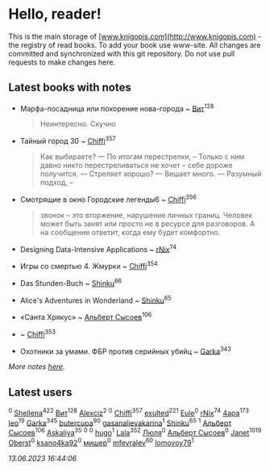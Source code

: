 # Hello, reader!
This is the main storage of [www.knigopis.com](http://www.knigopis.com) - the registry of read books.
To add your book use www-site. All changes are committed and synchronized with this git repository.
Do not use pull requests to make changes here.


## Latest books with notes
* Марфа-посадница или покорение нова-города ~ [Вит](users/300/300273923-vkontakte)<sup>128</sup>
    > Неинтересно. Скучно

* Тайный город 30 ~ [Chiffi](users/105/105831994080785626680-google)<sup>357</sup>
    > Как выбираете?
    > 	— По итогам перестрелки, – Только с ним давно никто перестреливаться не хочет – себе дороже получится.
    > 	— Стреляет хорошо?
    > 	— Вешает много.
    > — Разумный подход, –

* Смотрящие в окно Городские легенды6 ~ [Chiffi](users/105/105831994080785626680-google)<sup>356</sup>
    > звонок – это вторжение, нарушение личных границ. Человек может быть занят или просто не в ресурсе для разговоров. А на сообщение ответит, когда ему будет комфортно.

* Designing Data-Intensive Applications ~ [rNix](users/227/22742452-yandex)<sup>74</sup>

* Игры со смертью 4. Жмурки ~ [Chiffi](users/105/105831994080785626680-google)<sup>354</sup>

* Das Stunden-Buch ~ [Shinku](users/109/109176126475581739292-google)<sup>66</sup>

* Alice's Adventures in Wonderland ~ [Shinku](users/109/109176126475581739292-google)<sup>65</sup>

* «Санта Хрякус» ~ [Альберт Сысоев](users/474/47446642-vkontakte)<sup>106</sup>

*  ~ [Chiffi](users/105/105831994080785626680-google)<sup>353</sup>

* Охотники за умами. ФБР против серийных убийц ~ [Garka](users/115/115753719718250012620-google)<sup>343</sup>


_More notes [here](latest_books_with_notes.md)._


## Latest users
[](users/113/113891504788165801147-google)<sup>0</sup> 
[Shellena](users/134/13413591548892934957-mailru)<sup>422</sup> 
[Вит](users/300/300273923-vkontakte)<sup>128</sup> 
[Alexciz](users/104/104402554069177138887-google)<sup>2</sup> 
[](users/106/106998138906207539605-google)<sup>0</sup> 
[Chiffi](users/105/105831994080785626680-google)<sup>357</sup> 
[exulted](users/100/100599204551896265722-google)<sup>221</sup> 
[Eule](users/111/111792174175954051826-google)<sup>0</sup> 
[rNix](users/227/22742452-yandex)<sup>74</sup> 
[4apa](users/117/117392596378069249667-google)<sup>173</sup> 
[leo](users/106/106915386474260202605-google)<sup>19</sup> 
[Garka](users/115/115753719718250012620-google)<sup>345</sup> 
[butercupa](users/193/193697993-vkontakte)<sup>90</sup> 
[gasanalievakarina](users/563/563255998-yandex)<sup>1</sup> 
[Shinku](users/109/109176126475581739292-google)<sup>65</sup> 
[](users/111/111615427149312226167-google)<sup>1</sup> 
[Альберт Сысоев](users/474/47446642-vkontakte)<sup>106</sup> 
[Askaliya](users/326/326783541-vkontakte)<sup>35</sup> 
[](users/338/3387454224572547166-mailru)<sup>0</sup> 
[](users/103/103270351651629158252-google)<sup>0</sup> 
[hugo](users/105/105063533945004840111-google)<sup>1</sup> 
[Lala](users/761/76187635-vkontakte)<sup>352</sup> 
[Люля](users/107/107102414660569698047-google)<sup>0</sup> 
[Альберт Сысоев](users/654/65468521419-odnoklassniki)<sup>0</sup> 
[Janet](users/108/108113656204404967440-google)<sup>1019</sup> 
[Oberst](users/243/24342718-vkontakte)<sup>0</sup> 
[ksano4ka92](users/733/73327956-vkontakte)<sup>0</sup> 
[мишер](users/110/110444757671606245841-google)<sup>0</sup> 
[mfevralev](users/140/140966150-vkontakte)<sup>60</sup> 
[lomovoy79](users/271/27114245-vkontakte)<sup>1</sup> 


_13.06.2023 16:44:06_
